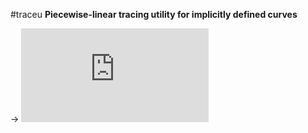 #traceu
**Piecewise-linear tracing utility for implicitly defined curves**

-> ![README](http://oliver-wiedemann.net/pages/traceu.html)

